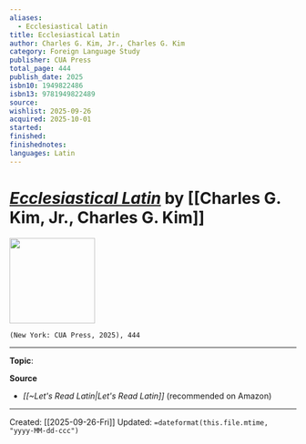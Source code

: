 ```yaml
---
aliases:
  - Ecclesiastical Latin
title: Ecclesiastical Latin
author: Charles G. Kim, Jr., Charles G. Kim
category: Foreign Language Study
publisher: CUA Press
total_page: 444
publish_date: 2025
isbn10: 1949822486
isbn13: 9781949822489
source:
wishlist: 2025-09-26
acquired: 2025-10-01
started:
finished:
finishednotes:
languages: Latin
---
```

# *[Ecclesiastical Latin]()* by [[Charles G. Kim, Jr., Charles G. Kim]]

<img src="http://books.google.com/books/content?id=bXqFEQAAQBAJ&printsec=frontcover&img=1&zoom=1&edge=curl&source=gbs_api" width=150>

`(New York: CUA Press, 2025), 444`



--- 
**Topic**: 

**Source**
- *[[~Let's Read Latin|Let's Read Latin]]* (recommended on Amazon)
 ---
Created: [[2025-09-26-Fri]]
Updated: `=dateformat(this.file.mtime, "yyyy-MM-dd-ccc")`
